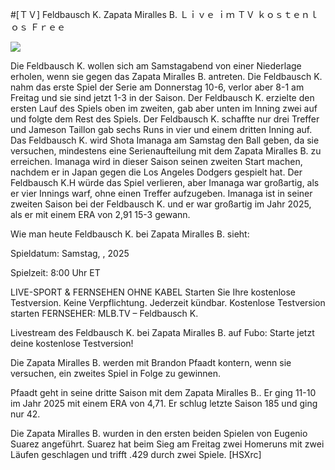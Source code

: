 #[ＴＶ] Feldbausch K. Zapata Miralles B. Ｌｉｖｅ ｉｍ ＴＶ ｋｏｓｔｅｎｌｏｓ Ｆｒｅｅ  
  
  
[![](https://i.imgur.com/qSNzIqt.png)](https://movie.rssnews.media/ysoRsMcqB.php)  
  
Die Feldbausch K. wollen sich am Samstagabend von einer Niederlage erholen, wenn sie gegen das Zapata Miralles B. antreten. Die Feldbausch K. nahm das erste Spiel der Serie am Donnerstag 10-6, verlor aber 8-1 am Freitag und sie sind jetzt 1-3 in der Saison. Der Feldbausch K. erzielte den ersten Lauf des Spiels oben im zweiten, gab aber unten im Inning zwei auf und folgte dem Rest des Spiels. Der Feldbausch K. schaffte nur drei Treffer und Jameson Taillon gab sechs Runs in vier und einem dritten Inning auf. Das Feldbausch K. wird Shota Imanaga am Samstag den Ball geben, da sie versuchen, mindestens eine Serienaufteilung mit dem Zapata Miralles B. zu erreichen. Imanaga wird in dieser Saison seinen zweiten Start machen, nachdem er in Japan gegen die Los Angeles Dodgers gespielt hat. Der Feldbausch K.H würde das Spiel verlieren, aber Imanaga war großartig, als er vier Innings warf, ohne einen Treffer aufzugeben. Imanaga ist in seiner zweiten Saison bei der Feldbausch K. und er war großartig im Jahr 2025, als er mit einem ERA von 2,91 15-3 gewann.

Wie man heute Feldbausch K. bei Zapata Miralles B. sieht:

Spieldatum: Samstag, , 2025

Spielzeit: 8:00 Uhr ET

LIVE-SPORT & FERNSEHEN OHNE KABEL
Starten Sie Ihre kostenlose Testversion. Keine Verpflichtung. Jederzeit kündbar.
Kostenlose Testversion starten
FERNSEHER: MLB.TV – Feldbausch K.

Livestream des Feldbausch K. bei Zapata Miralles B. auf Fubo: Starte jetzt deine kostenlose Testversion!

Die Zapata Miralles B. werden mit Brandon Pfaadt kontern, wenn sie versuchen, ein zweites Spiel in Folge zu gewinnen.

Pfaadt geht in seine dritte Saison mit dem Zapata Miralles B.. Er ging 11-10 im Jahr 2025 mit einem ERA von 4,71. Er schlug letzte Saison 185 und ging nur 42.

Die Zapata Miralles B. wurden in den ersten beiden Spielen von Eugenio Suarez angeführt. Suarez hat beim Sieg am Freitag zwei Homeruns mit zwei Läufen geschlagen und trifft .429 durch zwei Spiele. [HSXrc]